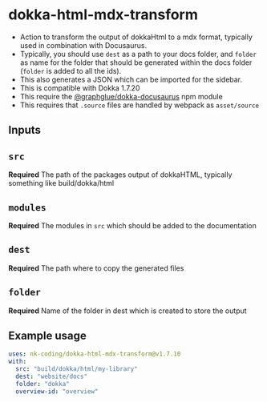 # dokka-html-mdx-transform

- Action to transform the output of dokkaHtml to a mdx format, typically used in combination  with Docusaurus.
- Typically, you should use `dest` as a path to your docs folder, and `folder` as name for the folder that should be generated within the docs folder (`folder` is added to all the ids).
- This also generates a JSON which can be imported for the sidebar.
- This is compatible with Dokka 1.7.20
- This require the [@graphglue/dokka-docusaurus](https://www.npmjs.com/package/@graphglue/dokka-mdx-component) npm module
- This requires that `.source` files are handled by webpack as `asset/source`

## Inputs

## `src`

**Required** The path of the packages output of dokkaHTML, typically something like build/dokka/html

## `modules`

**Required** The modules in `src` which should be added to the documentation

## `dest`

**Required** The path where to copy the generated files

## `folder`

**Required** Name of the folder in dest which is created to store the output

## Example usage

```yml
uses: nk-coding/dokka-html-mdx-transform@v1.7.10
with:
  src: "build/dokka/html/my-library"
  dest: "website/docs"
  folder: "dokka"
  overview-id: "overview"
```